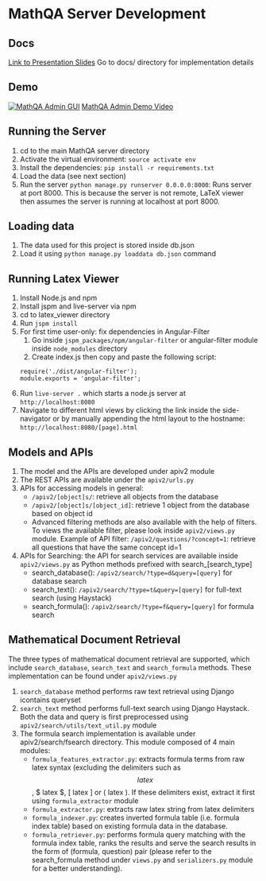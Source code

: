 # MathQA Server Development

## Docs
[Link to Presentation Slides](http://bit.ly/fyp_deka)
Go to docs/ directory for implementation details

## Demo
[![MathQA Admin GUI](http://imgur.com/OCENTou.gif)](https://www.youtube.com/watch?v=dE0CVogsEIo)
[MathQA Admin Demo Video](https://youtu.be/dE0CVogsEIo)

## Running the Server
1. cd to the main MathQA server directory
2. Activate the virtual environment: `source activate env`
3. Install the dependencies: `pip install -r requirements.txt`
4. Load the data (see next section)
5. Run the server `python manage.py runserver 0.0.0.0:8000`: Runs server at port 8000. This is because the server is not remote, LaTeX viewer then assumes the server is running at localhost at port 8000.

## Loading data
1. The data used for this project is stored inside db.json
2. Load it using `python manage.py loaddata db.json` command

## Running Latex Viewer
1. Install Node.js and npm
2. Install jspm and live-server via npm
3. cd to latex_viewer directory
4. Run `jspm install`
5. For first time user-only: fix dependencies in Angular-Filter
    1. Go inside `jspm_packages/npm/angular-filter` or angular-filter module inside `node_modules` directory
    2. Create index.js then copy and paste the following script:
    ```
    require('./dist/angular-filter');
    module.exports = 'angular-filter';
    ```
6. Run `live-server .` which starts a node.js server at `http://localhost:8080`
7. Navigate to different html views by clicking the link inside the side-navigator or by manually appending the html layout to the hostname:
`http://localhost:8080/[page].html`

## Models and APIs
1. The model and the APIs are developed under apiv2 module
2. The REST APIs are available under the `apiv2/urls.py`
3. APIs for accessing models in general:
    - `/apiv2/[object]s/`: retrieve all objects from the database
    - `/apiv2/[object]s/[object_id]`: retrieve 1 object from the database based on object id
    - Advanced filtering methods are also available with the help of filters. To views the available filter, please look inside `apiv2/views.py` module. Example of API filter:
    `/apiv2/questions/?concept=1`: retrieve all questions that have the same concept id=1
4. APIs for Searching: the API for search services are available inside `apiv2/views.py` as Python methods prefixed with search_[search_type]
    - search_database(): `/apiv2/search/?type=d&query=[query]` for database search
    - search_text(): `/apiv2/search/?type=t&query=[query]` for full-text search (using Haystack)
    - search_formula(): `/apiv2/search/?type=f&query=[query]` for formula search

## Mathematical Document Retrieval
The three types of mathematical document retrieval are supported, which include `search_database`, `search_text` and `search_formula` methods.  These implementation can be found under `apiv2/views.py`

1. `search_database` method performs raw text retrieval using Django icontains queryset
2. `search_text` method performs full-text search using Django Haystack. Both the data and query is first preprocessed using `apiv2/search/utils/text_util.py` module
3. The formula search implementation is available under apiv2/search/fsearch directory. This module composed of 4 main modules:
    - `formula_features_extractor.py`: extracts formula terms from raw latex syntax (excluding the delimiters such as $$ latex $$, $ latex $, \[ latex \] or \( latex \). If these delimiters exist, extract it first using `formula_extractor` module
    - `formula_extractor.py`: extracts raw latex string from latex delimiters
    - `formula_indexer.py`: creates inverted formula table (i.e. formula index table) based on existing formula data in the database.
    - `formula_retriever.py`: performs formula query matching with the formula index table, ranks the results and serve the search results in the form of (formula, question) pair (please refer to the search_formula method under `views.py` and  `serializers.py` module for a better understanding).
